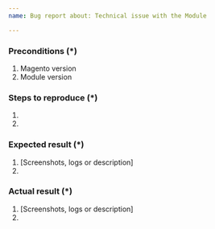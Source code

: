 ```yaml
---
name: Bug report about: Technical issue with the Module

---
```


### Preconditions (*)

<!---
Provide the exact Magento version (example: 2.2.5) and any important information on the environment where bug is reproducible.
-->

1. Magento version
2. Module version

### Steps to reproduce (*)

<!---
Important: Provide a set of clear steps to reproduce this bug. We can not provide support without clear instructions on how to reproduce.
-->

1.
2.

### Expected result (*)

<!--- Tell us what do you expect to happen. -->

1. [Screenshots, logs or description]
2.

### Actual result (*)

<!--- Tell us what happened instead. Include error messages and issues. -->

1. [Screenshots, logs or description]
2.
